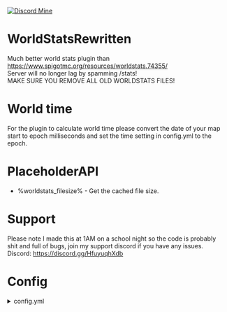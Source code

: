[![Discord Mine](https://img.shields.io/discord/807380182729228298?label=chat&logo=discord&logoColor=white)](https://discord.gg/JtKJF3Jgwm)

# WorldStatsRewritten
Much better world stats plugin than https://www.spigotmc.org/resources/worldstats.74355/
<br>Server will no longer lag by spamming /stats!
<br>MAKE SURE YOU REMOVE ALL OLD WORLDSTATS FILES!
# World time
For the plugin to calculate world time please convert the date of your map start to epoch milliseconds and set the time setting in config.yml to the epoch.
# PlaceholderAPI
* %worldstats_filesize% - Get the cached file size.
# Support
Please note I made this at 1AM on a school night so the code is probably shit and full of bugs, join my support discord if you have any issues.
<br>
Discord: https://discord.gg/HfuyuqhXdb
# Config
<details>
  <summary>config.yml</summary>

```yml
message:
  - '&7-----------------------------------------------------'
  - '&6%totalPlayers% &3player(s) have spawned at least once in the world. '
  - '&3The World is &6%years% years, %months% months and %days% days old &3and has a file
    size of &6%fileSize% GB'
  - '&7-----------------------------------------------------'
filesizeupdate_in_ticks: 72000
world: "./world/region"
world_nether: "./world_nether/DIM-1/region"
world_the_end: "./world_the_end/DIM1/region"
```
</details>
